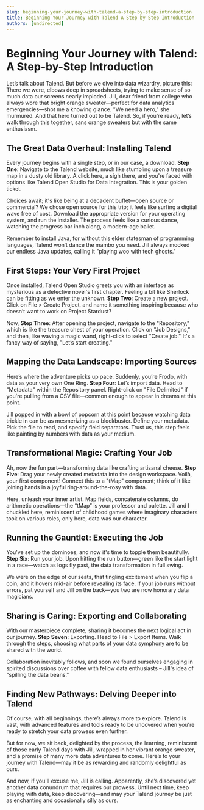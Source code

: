 ```yaml
---
slug: beginning-your-journey-with-talend-a-step-by-step-introduction
title: Beginning Your Journey with Talend A Step by Step Introduction
authors: [undirected]
---
```



# Beginning Your Journey with Talend: A Step-by-Step Introduction

Let’s talk about Talend. But before we dive into data wizardry, picture this: There we were, elbows deep in spreadsheets, trying to make sense of so much data our screens nearly imploded. Jill, dear friend from college who always wore that bright orange sweater—perfect for data analytics emergencies—shot me a knowing glance. "We need a hero," she murmured. And that hero turned out to be Talend. So, if you're ready, let’s walk through this together, sans orange sweaters but with the same enthusiasm.

## The Great Data Overhaul: Installing Talend

Every journey begins with a single step, or in our case, a download. **Step One**: Navigate to the Talend website, much like stumbling upon a treasure map in a dusty old library. A click here, a sigh there, and you're faced with options like Talend Open Studio for Data Integration. This is your golden ticket.

Choices await; it's like being at a decadent buffet—open source or commercial? We chose open source for this trip; it feels like surfing a digital wave free of cost. Download the appropriate version for your operating system, and run the installer. The process feels like a curious dance, watching the progress bar inch along, a modern-age ballet.

Remember to install Java, for without this elder statesman of programming languages, Talend won’t dance the mambo you need. Jill always mocked our endless Java updates, calling it "playing woo with tech ghosts."

## First Steps: Your Very First Project

Once installed, Talend Open Studio greets you with an interface as mysterious as a detective novel's first chapter. Feeling a bit like Sherlock can be fitting as we enter the unknown. **Step Two**: Create a new project. Click on File > Create Project, and name it something inspiring because who doesn’t want to work on Project Stardust?

Now, **Step Three**: After opening the project, navigate to the "Repository," which is like the treasure chest of your operation. Click on "Job Designs," and then, like waving a magic wand, right-click to select "Create job." It's a fancy way of saying, "Let’s start creating."

## Mapping the Data Landscape: Importing Sources

Here’s where the adventure picks up pace. Suddenly, you’re Frodo, with data as your very own One Ring. **Step Four**: Let’s import data. Head to "Metadata" within the Repository panel. Right-click on "File Delimited" if you're pulling from a CSV file—common enough to appear in dreams at this point.

Jill popped in with a bowl of popcorn at this point because watching data trickle in can be as mesmerizing as a blockbuster. Define your metadata. Pick the file to read, and specify field separators. Trust us, this step feels like painting by numbers with data as your medium.

## Transformational Magic: Crafting Your Job

Ah, now the fun part—transforming data like crafting artisanal cheese. **Step Five**: Drag your newly created metadata into the design workspace. Voilà, your first component! Connect this to a "tMap" component; think of it like joining hands in a joyful ring-around-the-rosy with data.

Here, unleash your inner artist. Map fields, concatenate columns, do arithmetic operations—the “tMap” is your professor and palette. Jill and I chuckled here, reminiscent of childhood games where imaginary characters took on various roles, only here, data was our character.

## Running the Gauntlet: Executing the Job

You’ve set up the dominoes, and now it's time to topple them beautifully. **Step Six**: Run your job. Upon hitting the run button—green like the start light in a race—watch as logs fly past, the data transformation in full swing.

We were on the edge of our seats, that tingling excitement when you flip a coin, and it hovers mid-air before revealing its face. If your job runs without errors, pat yourself and Jill on the back—you two are now honorary data magicians.

## Sharing is Caring: Exporting and Collaborating

With our masterpiece complete, sharing it becomes the next logical act in our journey. **Step Seven**: Exporting. Head to File > Export Items. Walk through the steps, choosing what parts of your data symphony are to be shared with the world.

Collaboration inevitably follows, and soon we found ourselves engaging in spirited discussions over coffee with fellow data enthusiasts – Jill's idea of "spilling the data beans."

## Finding New Pathways: Delving Deeper into Talend

Of course, with all beginnings, there’s always more to explore. Talend is vast, with advanced features and tools ready to be uncovered when you're ready to stretch your data prowess even further.

But for now, we sit back, delighted by the process, the learning, reminiscent of those early Talend days with Jill, wrapped in her vibrant orange sweater, and a promise of many more data adventures to come. Here’s to your journey with Talend—may it be as rewarding and randomly delightful as ours.

And now, if you'll excuse me, Jill is calling. Apparently, she’s discovered yet another data conundrum that requires our prowess. Until next time, keep playing with data, keep discovering—and may your Talend journey be just as enchanting and occasionally silly as ours.